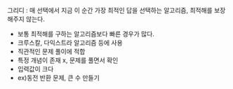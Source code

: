 그리디 : 매 선택에서 지금 이 순간 가장 최적인 답을 선택하는 알고리즘, 최적해를 보장해주지 않는다.

- 보통 최적해를 구하는 알고리즘보다 빠른 경우가 많다.
- 크루스칼, 다익스트라 알고리즘 등에 사용
- 직관적인 문제 풀이에 적합
- 특정 개념이 존재 x, 문제를 풀면서 확인
- 입력값이 크다
- ex)동전 반환 문제, 큰 수 만들기
